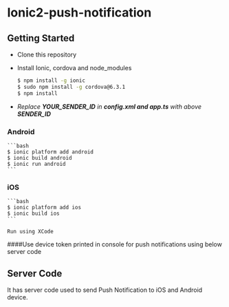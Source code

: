 # Ionic2-push-notification
## Getting Started

* Clone this repository

* Install Ionic, cordova and node_modules

    ```bash
    $ npm install -g ionic
    $ sudo npm install -g cordova@6.3.1
    $ npm install
    ```
  
* _Replace **YOUR_SENDER_ID** in **config.xml and app.ts** with above **SENDER_ID**_

### Android

    ```bash
    $ ionic platform add android
    $ ionic build android
    $ ionic run android
    ```

### iOS
    ```bash
    $ ionic platform add ios
    $ ionic build ios
    ```   

    Run using XCode

####Use device token printed in console for push notifications using below server code

## Server Code
It has server code used to send Push Notification to iOS and Android device.
